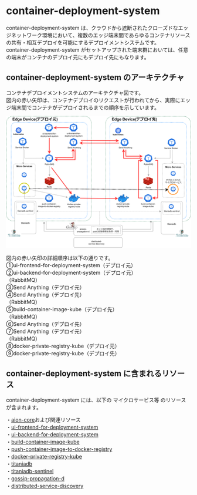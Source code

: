 # container-deployment-system
container-deployment-system は、クラウドから遮断されたクローズドなエッジネットワーク環境において、複数のエッジ端末間であらゆるコンテナリソースの共有・相互デプロイを可能にするデプロイメントシステムです。  
container-deployment-system がセットアップされた端末群においては、任意の端末がコンテナのデプロイ元にもデプロイ先にもなります。  

## container-deployment-system のアーキテクチャ  
コンテナデプロイメントシステムのアーキテクチャ図です。  
図内の赤い矢印は、コンテナデプロイのリクエストが行われてから、実際にエッジ端末間でコンテナがデプロイされるまでの順序を示しています。

![deployment-system](documents/container_deployment_system.drawio.png)

図内の赤い矢印の詳細順序は以下の通りです。   
①ui-frontend-for-deployment-system（デプロイ元）   
②ui-backend-for-deployment-system（デプロイ元）  
（RabbitMQ）  
③Send Anything（デプロイ元）  
④Send Anything（デプロイ先）  
（RabbitMQ）  
⑤build-container-image-kube（デプロイ先）     
（RabbitMQ）  
⑥Send Anything（デプロイ先）  
⑦Send Anything（デプロイ元）    
（RabbitMQ）  
⑧docker-private-registry-kube（デプロイ元）    
⑨docker-private-registry-kube（デプロイ先）  

## container-deployment-system に含まれるリソース

container-deployment-system には、以下の マイクロサービス等 のリソースが含まれます。  

・[aion-core](https://github.com/latonaio/aion-core)および関連リソース  
・[ui-frontend-for-deployment-system](https://github.com/latonaio/ui-frontend-for-deployment-system)     
・[ui-backend-for-deployment-system](https://github.com/latonaio/ui-backend-for-deployment-system)      
・[build-container-image-kube](https://github.com/latonaio/build-container-image-kube)    
・[push-container-image-to-docker-registry](https://github.com/latonaio/push-container-image-to-docker-registry)    
・[docker-private-registry-kube](https://github.com/latonaio/push-container-image-to-docker-registry)    
・[titaniadb](https://github.com/latonaio/titaniadb)    
・[titaniadb-sentinel](https://github.com/latonaio/titaniadb-sentinel)    
・[gossip-propagation-d](https://github.com/latonaio/gossip-propagation-d)    
・[distributed-service-discovery](https://github.com/latonaio/distributed-service-discovery)  
